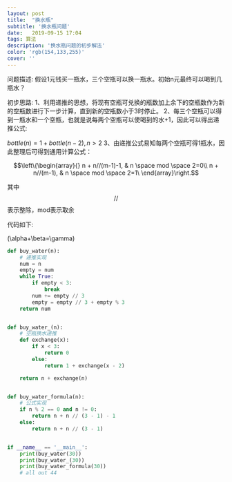 ```yaml
---
layout: post
title:  "换水瓶"
subtitle: '换水瓶问题'
date:   2019-09-15 17:04
tags: 算法
description: '换水瓶问题的初步解法'
color: 'rgb(154,133,255)'
cover: ''
---
```


问题描述:
假设1元钱买一瓶水，三个空瓶可以换一瓶水。初始n元最终可以喝到几瓶水？

初步思路:
1、利用递推的思想，将现有空瓶可兑换的瓶数加上余下的空瓶数作为新的空瓶数进行下一步计算，直到新的空瓶数小于3时停止。
2、每三个空瓶可以得到一瓶水和一个空瓶，也就是说每两个空瓶可以使喝到的水+1，因此可以得出递推公式: 

$bottle(n) = 1 + bottle(n - 2) ,n > 2$
3、由递推公式易知每两个空瓶可得1瓶水，因此整理后可得到通用计算公式：

$$\left\{\begin{array}{} 
		n + n//(m-1)-1, & n \space mod \space 2=0\\
		n + n//(m-1),   & n \space mod \space 2=1\ 
\end{array}\right.$$

其中$$//$$表示整除，mod表示取余

代码如下:

\(\alpha+\beta=\gamma\)

``` python
def buy_water(n):
    # 递推实现
    num = n
    empty = num
    while True:
        if empty < 3:
            break
        num += empty // 3
        empty = empty // 3 + empty % 3
    return num


def buy_water_(n):
    # 空瓶换水递推
    def exchange(x):
        if x < 3:
            return 0
        else:
            return 1 + exchange(x - 2)

    return n + exchange(n)


def buy_water_formula(n):
    # 公式实现
    if n % 2 == 0 and n != 0:
        return n + n // (3 - 1) - 1
    else:
        return n + n // (3 - 1)


if __name__ == '__main__':
    print(buy_water(30))
    print(buy_water_(30))
    print(buy_water_formula(30))
    # all out 44
```